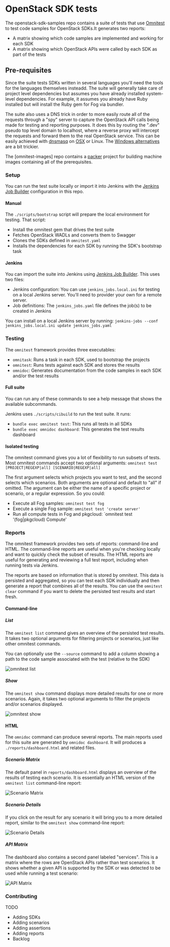 # OpenStack SDK tests

The openstack-sdk-samples repo contains a suite of tests that use [Omnitest](https://github.com/omnitest/omnitest) to test code samples for OpenStack SDKs.It generates two reports:
- A matrix showing which code samples are implemented and working for each SDK
- A matrix showing which OpenStack APIs were called by each SDK as part of the tests

## Pre-requisites

Since the suite tests SDKs written in several languages you'll need the tools for the languages themselves insteadd. The suite will generally take care of project level dependencies but assumes you have already installed system-level dependencies. For example, it assumes you already have Ruby installed but will install the Ruby gem for Fog via bundler.

The suite also uses a DNS trick in order to more easily route all of the requests through a "spy" server to capture the OpenStack API calls being made for testing and reporting purposes. It does this by routing the ".dev" pseudo top level domain to localhost, where a reverse proxy will intercept the requests and forward them to the real OpenStack service. This can be easily achieved with [dnsmasq](http://www.thekelleys.org.uk/dnsmasq/doc.html) on [OSX](http://passingcuriosity.com/2013/dnsmasq-dev-osx/) or Linux. The [Windows alternatives](http://serverfault.com/questions/539591/how-to-resolve-all-dev-domains-to-localhost-on-windows) are a bit trickier.

The [omnitest-images] repo contains a [packer](https://www.packer.io/) project for building machine images containing all of the prerequisites.

### Setup

You can run the test suite locally or import it into Jenkins with the [Jenkins Job Builder](http://ci.openstack.org/jenkins-job-builder/) configuration in this repo.

#### Manual

The `./scripts/bootstrap` script will prepare the local environment for testing. That script:
- Install the omnitest gem that drives the test suite
- Fetches OpenStack WADLs and converts them to Swagger
- Clones the SDKs defined in `omnitest.yaml`
- Installs the dependencies for each SDK by running the SDK's bootstrap task

#### Jenkins

You can import the suite into Jenkins using [Jenkins Job Builder](http://ci.openstack.org/jenkins-job-builder/). This uses two files:
- Jenkins configuration: You can use `jenkins_jobs.local.ini` for testing on a local Jenkins server. You'll need to provider your own for a remote server.
- Job definitions: The `jenkins_jobs.yaml` file defines the job(s) to be created in Jenkins

You can install on a local Jenkins server by running: `jenkins-jobs --conf jenkins_jobs.local.ini update jenkins_jobs.yaml`

### Testing

The `omnitest` framework provides three executables:
- `omnitask`: Runs a task in each SDK, used to bootstrap the projects
- `omnitest`: Runs tests against each SDK and stores the results
- `omnidoc`: Generates documentation from the code samples in each SDK and/or the test results

#### Full suite

You can run any of these commands to see a help message that shows the available subcommands.

Jenkins uses `./scripts/cibuild` to run the test suite. It runs:
- `bundle exec omnitest test`: This runs all tests in all SDKs
- `bundle exec omnidoc dashboard`: This generates the test results dashboard

#### Isolated testing

The omnitest command gives you a lot of flexibility to run subsets of tests. Most omnitest commands accept two optional arguments:
`omnitest test [PROJECT|REGEXP|all] [SCENARIO|REGEXP|all]`

The first argument selects which projects you want to test, and the second selects which scenarios. Both arguments are optional and default to "all" if omitted. The argument can be either the name of a specific project or scenario, or a regular expression. So you could:

- Execute all Fog samples: `omnitest test fog`
- Execute a single Fog sample: `omnitest test 'create server'`
- Run all compute tests in Fog and pkgcloud: `omnitest test '(fog|pkgcloud) Compute'

### Reports

The omnitest framework provides two sets of reports: command-line and HTML. The command-line reports are useful when you're checking locally and want to quickly check the subset of results. The HTML reports are useful for generating and reviewing a full test report, including when running tests via Jenkins.

The reports are based on information that is stored by omnitest. This data is persisted and aggregated, so you can test each SDK individually and then generate a report that combines all of the results. You can use the `omnitest clear` command if you want to delete the persisted test results and start fresh.

#### Command-line

##### List

The `omnitest list` command gives an overview of the persisted test results. It takes two optional arguments for filtering projects or scenarios, just like other omnitest commands.

You can optionally use the `--source` command to add a column showing a path to the code sample associated with the test (relative to the SDK)

![omnitest list](https://cloud.githubusercontent.com/assets/896878/6403568/ffe956c0-bddd-11e4-9d7e-5d16622350ab.png)

##### Show

The `omnitest show` command displays more detailed results for one or more scenarios. Again, it takes two optional arguments to filter the projects and/or scenarios displayed.

![omnitest show](https://cloud.githubusercontent.com/assets/896878/6403585/325a6f7c-bdde-11e4-9e8e-548b7e8157eb.png)

#### HTML

The `omnidoc` command can produce several reports. The main reports used for this suite are generated by `omnidoc dashboard`. It will produces a `./reports/dashboard.html` and related files.

##### Scenario Matrix

The default panel in `reports/dashboard.html` displays an overview of the results of testing each scenario. It is essentially an HTML version of the `omnitest list` command-line report:

![Scenario Matrix](https://cloud.githubusercontent.com/assets/896878/6403740/84242978-bddf-11e4-9c0c-cf8c474fff39.png)

##### Scenario Details

If you click on the result for any scenario it will bring you to a more detailed report, similar to the `omnitest show` command-line report:

![Scenario Details](https://cloud.githubusercontent.com/assets/896878/6403771/bf6dd3ee-bddf-11e4-9285-71a12619f86b.png)

##### API Matrix

The dashboard also contains a second panel labeled "services". This is a matrix where the rows are OpenStack APIs rather than test scenarios. It shows whether a given API is supported by the SDK or was detected to be used while running a test scenario:

![API Matrix](https://cloud.githubusercontent.com/assets/896878/6403839/35010fc2-bde0-11e4-8564-da35e019c0c8.png)


### Contributing

TODO
- Adding SDKs
- Adding scenarios
- Adding assertions
- Adding reports
- Backlog

